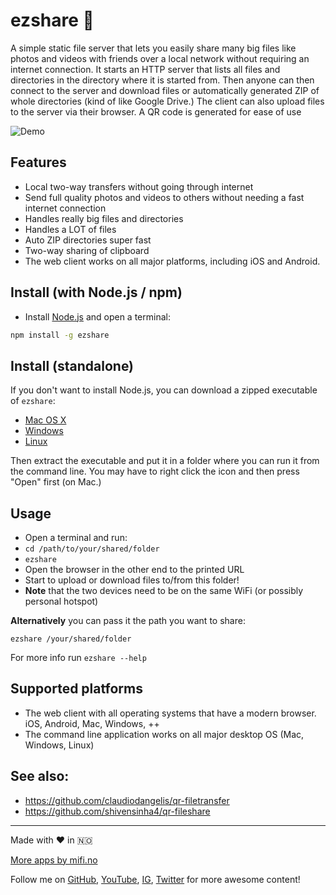 # ezshare 🤝

A simple static file server that lets you easily share many big files like photos and videos with friends over a local network without requiring an internet connection. It starts an HTTP server that lists all files and directories in the directory where it is started from. Then anyone can then connect to the server and download files or automatically generated ZIP of whole directories (kind of like Google Drive.) The client can also upload files to the server via their browser. A QR code is generated for ease of use

![Demo](https://github.com/mifi/ezshare/raw/master/screenshot.png)

## Features
- Local two-way transfers without going through internet
- Send full quality photos and videos to others without needing a fast internet connection
- Handles really big files and directories
- Handles a LOT of files
- Auto ZIP directories super fast
- Two-way sharing of clipboard
- The web client works on all major platforms, including iOS and Android.

## Install (with Node.js / npm)

- Install [Node.js](https://nodejs.org) and open a terminal:

```bash
npm install -g ezshare
```

## Install (standalone)
If you don't want to install Node.js, you can download a zipped executable of `ezshare`:

- [Mac OS X](https://github.com/mifi/ezshare/releases/latest/download/ezshare-macos.zip)
- [Windows](https://github.com/mifi/ezshare/releases/latest/download/ezshare-win.zip)
- [Linux](https://github.com/mifi/ezshare/releases/latest/download/ezshare-linux.zip)

Then extract the executable and put it in a folder where you can run it from the command line. You may have to right click the icon and then press "Open" first (on Mac.)

## Usage

- Open a terminal and run:
- `cd /path/to/your/shared/folder`
- `ezshare`
- Open the browser in the other end to the printed URL
- Start to upload or download files to/from this folder!
- **Note** that the two devices need to be on the same WiFi (or possibly personal hotspot)

**Alternatively** you can pass it the path you want to share:
```
ezshare /your/shared/folder
```

For more info run `ezshare --help`

## Supported platforms
- The web client with all operating systems that have a modern browser. iOS, Android, Mac, Windows, ++
- The command line application works on all major desktop OS (Mac, Windows, Linux)

## See also:
- https://github.com/claudiodangelis/qr-filetransfer
- https://github.com/shivensinha4/qr-fileshare

---

Made with ❤️ in 🇳🇴

[More apps by mifi.no](https://mifi.no/)

Follow me on [GitHub](https://github.com/mifi/), [YouTube](https://www.youtube.com/channel/UC6XlvVH63g0H54HSJubURQA), [IG](https://www.instagram.com/mifi.no/), [Twitter](https://twitter.com/mifi_no) for more awesome content!